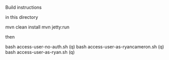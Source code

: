 Build instructions


in this directory

mvn clean install
mvn jetty:run

then

bash access-user-no-auth.sh (q)
bash access-user-as-ryancameron.sh (q)
bash access-user-as-ryan.sh (q)

